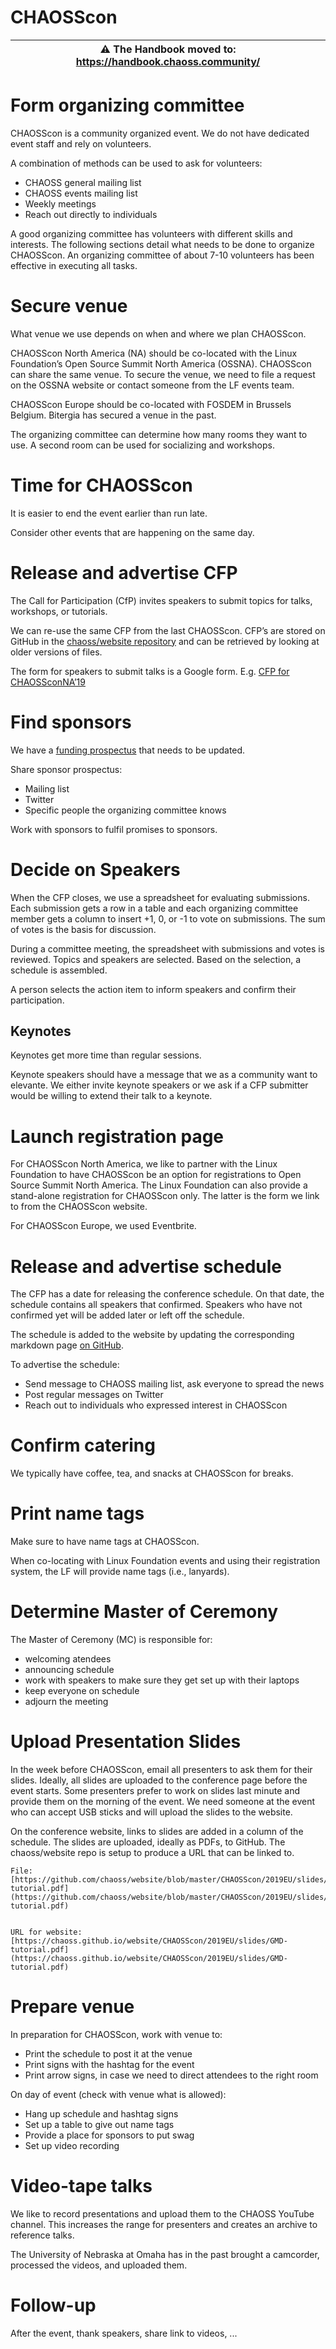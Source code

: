 # CHAOSScon

| ⚠️ The Handbook moved to: https://handbook.chaoss.community/ |
|---|


# Form organizing committee 

CHAOSScon is a community organized event. We do not have dedicated event staff and rely on volunteers. 

A combination of methods can be used to ask for volunteers:



*   CHAOSS general mailing list
*   CHAOSS events mailing list
*   Weekly meetings
*   Reach out directly to individuals

A good organizing committee has volunteers with different skills and interests. The following sections detail what needs to be done to organize CHAOSScon. An organizing committee of about 7-10 volunteers has been effective in executing all tasks.


# Secure venue

What venue we use depends on when and where we plan CHAOSScon.

CHAOSScon North America (NA) should be co-located with the Linux Foundation’s Open Source Summit North America (OSSNA). CHAOSScon can share the same venue. To secure the venue, we need to file a request on the OSSNA website or contact someone from the LF events team.

CHAOSScon Europe should be co-located with FOSDEM in Brussels Belgium. Bitergia has secured a venue in the past. 

The organizing committee can determine how many rooms they want to use. A second room can be used for socializing and workshops.


# Time for CHAOSScon 

It is easier to end the event earlier than run late.

Consider other events that are happening on the same day.


# Release and advertise CFP 

The Call for Participation (CfP) invites speakers to submit topics for talks, workshops, or tutorials. 

We can re-use the same CFP from the last CHAOSScon. CFP’s are stored on GitHub in the [chaoss/website repository](https://github.com/chaoss/website/tree/master/CHAOSScon) and can be retrieved by looking at older versions of files.

The form for speakers to submit talks is a Google form. E.g. [CFP for CHAOSSconNA’19](https://docs.google.com/forms/d/1MKb39UHpsrDydRjSRwRjEeQNywFeNckvjSfpJtUUfkY/edit)


# Find sponsors

We have a [funding prospectus](https://github.com/chaoss/website/blob/master/CHAOSScon/2019NA/CHAOSSconNA19_funding_prospectus.docx) that needs to be updated.

Share sponsor prospectus:



*   Mailing list
*   Twitter
*   Specific people the organizing committee knows

Work with sponsors to fulfil promises to sponsors.


# Decide on Speakers

When the CFP closes, we use a spreadsheet for evaluating submissions. Each submission gets a row in a table and each organizing committee member gets a column to insert +1, 0, or -1 to vote on submissions. The sum of votes is the basis for discussion.

During a committee meeting, the spreadsheet with submissions and votes is reviewed. Topics and speakers are selected. Based on the selection, a schedule is assembled. 

A person selects the action item to inform speakers and confirm their participation. 


## Keynotes 

Keynotes get more time than regular sessions.

Keynote speakers should have a message that we as a community want to elevante. We either invite keynote speakers or we ask if a CFP submitter would be willing to extend their talk to a keynote.


# Launch registration page 

For CHAOSScon North America, we like to partner with the Linux Foundation to have CHAOSScon be an option for registrations to Open Source Summit North America. The Linux Foundation can also provide a stand-alone registration for CHAOSScon only. The latter is the form we link to from the CHAOSScon website.

For CHAOSScon Europe, we used Eventbrite.


# Release and advertise schedule

The CFP has a date for releasing the conference schedule. On that date, the schedule contains all speakers that confirmed. Speakers who have not confirmed yet will be added later or left off the schedule.

The schedule is added to the website by updating the corresponding markdown page [on GitHub](https://github.com/chaoss/website/tree/master/CHAOSScon).

To advertise the schedule:

*   Send message to CHAOSS mailing list, ask everyone to spread the news
*   Post regular messages on Twitter
*   Reach out to individuals who expressed interest in CHAOSScon


# Confirm catering

We typically have coffee, tea, and snacks at CHAOSScon for breaks.


# Print name tags

Make sure to have name tags at CHAOSScon. 

When co-locating with Linux Foundation events and using their registration system, the LF will provide name tags (i.e., lanyards).


# Determine Master of Ceremony

The Master of Ceremony (MC) is responsible for:



*   welcoming atendees
*   announcing schedule
*   work with speakers to make sure they get set up with their laptops
*   keep everyone on schedule
*   adjourn the meeting


# Upload Presentation Slides 

In the week before CHAOSScon, email all presenters to ask them for their slides. Ideally, all slides are uploaded to the conference page before the event starts. Some presenters prefer to work on slides last minute and provide them on the morning of the event. We need someone at the event who can accept USB sticks and will upload the slides to the website.

On the conference website, links to slides are added in a column of the schedule. The slides are uploaded, ideally as PDFs, to GitHub. The chaoss/website repo is setup to produce a URL that can be linked to.


    File: [https://github.com/chaoss/website/blob/master/CHAOSScon/2019EU/slides/GMD-tutorial.pdf](https://github.com/chaoss/website/blob/master/CHAOSScon/2019EU/slides/GMD-tutorial.pdf)


    URL for website: [https://chaoss.github.io/website/CHAOSScon/2019EU/slides/GMD-tutorial.pdf](https://chaoss.github.io/website/CHAOSScon/2019EU/slides/GMD-tutorial.pdf) 


# Prepare venue

In preparation for CHAOSScon, work with venue to:



*   Print the schedule to post it at the venue
*   Print signs with the hashtag for the event
*   Print arrow signs, in case we need to direct attendees to the right room

On day of event (check with venue what is allowed):



*   Hang up schedule and hashtag signs
*   Set up a table to give out name tags
*   Provide a place for sponsors to put swag
*   Set up video recording


# Video-tape talks

We like to record presentations and upload them to the CHAOSS YouTube channel. This increases the range for presenters and creates an archive to reference talks. 

The University of Nebraska at Omaha has in the past brought a camcorder, processed the videos, and uploaded them.


# Follow-up

After the event, thank speakers, share link to videos, ...
